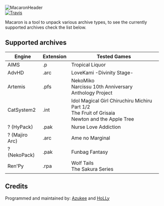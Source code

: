 ![MacaronHeader](https://i.imgur.com/OiFhlqw.png)  
[![Travis](https://img.shields.io/travis/com/Azukee/Macaron.svg)](https://travis-ci.com/Azukee/Macaron)

Macaron is a tool to unpack various archive types, to see the currently supported archives check the list below.


## Supported archives
| Engine         | Extension | Tested Games                                |
|----------------|-----------|---------------------------------------------|
| AIMS           | .p        | Tropical Liquor                             |
| AdvHD          | .arc      | LoveKami -Divinity Stage-                   |
| Artemis        | .pfs      | NekoMiko<br>Narcissu 10th Anniversary Anthology Project|
| CatSystem2     | .int      | Idol Magical Girl Chiruchiru Michiru Part 1/2<br>The Fruit of Grisaia<br>Newton and the Apple Tree
| ? (HyPack)     | .pak      | Nurse Love Addiction                        |
| ? (Majiro Arc) | .arc      | Ame no Marginal                             |
| ? (NekoPack)   | .pak      | Funbag Fantasy                              |
| Ren'Py         | .rpa      | Wolf Tails<br>The Sakura Series                                  |

## Credits
Programmed and maintained by: [Azukee](https://github.com/Azukee) and [HoLLy](https://github.com/HoLLy-HaCKeR)
